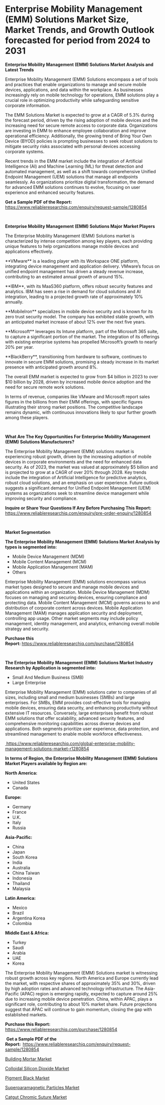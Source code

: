 <p><h1>Enterprise Mobility Management (EMM) Solutions Market Size, Market Trends, and Growth Outlook forecasted for period from 2024 to 2031</h1></p><p><strong>Enterprise Mobility Management (EMM) Solutions Market Analysis and Latest Trends</strong></p>
<p><p>Enterprise Mobility Management (EMM) Solutions encompass a set of tools and practices that enable organizations to manage and secure mobile devices, applications, and data within the workplace. As businesses increasingly rely on mobile technology for operations, EMM solutions play a crucial role in optimizing productivity while safeguarding sensitive corporate information.</p><p>The EMM Solutions Market is expected to grow at a CAGR of 5.3% during the forecast period, driven by the rising adoption of mobile devices and the increasing need for secure remote access to corporate data. Organizations are investing in EMM to enhance employee collaboration and improve operational efficiency. Additionally, the growing trend of Bring Your Own Device (BYOD) policies is prompting businesses to seek robust solutions to mitigate security risks associated with personal devices accessing corporate systems.</p><p>Recent trends in the EMM market include the integration of Artificial Intelligence (AI) and Machine Learning (ML) for threat detection and automated management, as well as a shift towards comprehensive Unified Endpoint Management (UEM) solutions that manage all endpoints seamlessly. As organizations prioritize digital transformation, the demand for advanced EMM solutions continues to evolve, focusing on user experience and enhanced security features.</p></p>
<p><strong>Get a Sample PDF of the Report:&nbsp;</strong> <a href="https://www.reliableresearchiq.com/enquiry/request-sample/1280854?utm_campaign=1144&utm_medium=2&utm_source=Github&utm_content=ia&utm_term=10122024&utm_id=enterprise-mobility-management-emm-solutions">https://www.reliableresearchiq.com/enquiry/request-sample/1280854</a></p>
<p>&nbsp;</p>
<p><strong>Enterprise Mobility Management (EMM) Solutions Major Market Players</strong></p>
<p><p>The Enterprise Mobility Management (EMM) Solutions market is characterized by intense competition among key players, each providing unique features to help organizations manage mobile devices and applications effectively. </p><p>**VMware** is a leading player with its Workspace ONE platform, integrating device management and application delivery. VMware’s focus on unified endpoint management has driven a steady revenue increase, contributing to an estimated annual growth of around 15%. </p><p>**IBM**, with its MaaS360 platform, offers robust security features and analytics. IBM has seen a rise in demand for cloud solutions and AI integration, leading to a projected growth rate of approximately 10% annually. </p><p>**MobileIron** specializes in mobile device security and is known for its zero trust security model. The company has exhibited stable growth, with an anticipated market increase of about 12% over the next five years.</p><p>**Microsoft** leverages its Intune platform, part of the Microsoft 365 suite, to capture a significant portion of the market. The integration of its offerings with existing enterprise systems has propelled Microsoft’s growth to nearly 20% per year.</p><p>**BlackBerry**, transitioning from hardware to software, continues to innovate in secure EMM solutions, promising a steady increase in its market presence with anticipated growth around 8%.</p><p>The overall EMM market is expected to grow from $4 billion in 2023 to over $10 billion by 2028, driven by increased mobile device adoption and the need for secure remote work solutions. </p><p>In terms of revenue, companies like VMware and Microsoft report sales figures in the billions from their EMM offerings, with specific figures illustrating their strong market positions. The competitive landscape remains dynamic, with continuous innovations likely to spur further growth among these players.</p></p>
<p>&nbsp;</p>
<p><strong>What Are The Key Opportunities For Enterprise Mobility Management (EMM) Solutions Manufacturers?</strong></p>
<p><p>The Enterprise Mobility Management (EMM) solutions market is experiencing robust growth, driven by the increasing adoption of mobile devices in corporate environments and the need for enhanced data security. As of 2023, the market was valued at approximately $5 billion and is projected to grow at a CAGR of over 20% through 2028. Key trends include the integration of Artificial Intelligence for predictive analytics, robust cloud solutions, and an emphasis on user experience. Future outlook suggests a significant demand for Unified Endpoint Management (UEM) systems as organizations seek to streamline device management while improving security and compliance.</p></p>
<p><strong>Inquire or Share Your Questions If Any Before Purchasing This Report:</strong> <a href="https://www.reliableresearchiq.com/enquiry/pre-order-enquiry/1280854?utm_campaign=1144&utm_medium=2&utm_source=Github&utm_content=ia&utm_term=10122024&utm_id=enterprise-mobility-management-emm-solutions">https://www.reliableresearchiq.com/enquiry/pre-order-enquiry/1280854</a></p>
<p>&nbsp;</p>
<p><strong>Market Segmentation</strong></p>
<p><strong>The Enterprise Mobility Management (EMM) Solutions Market Analysis by types is segmented into:</strong></p>
<p><ul><li>Mobile Device Management (MDM)</li><li>Mobile Content Management (MCM)</li><li>Mobile Application Management (MAM)</li><li>Others</li></ul></p>
<p><p>Enterprise Mobility Management (EMM) solutions encompass various market types designed to secure and manage mobile devices and applications within an organization. Mobile Device Management (MDM) focuses on managing and securing devices, ensuring compliance and protecting data. Mobile Content Management (MCM) governs access to and distribution of corporate content across devices. Mobile Application Management (MAM) manages application security and deployment, controlling app usage. Other market segments may include policy management, identity management, and analytics, enhancing overall mobile strategy and security.</p></p>
<p><strong>Purchase this Report:&nbsp;</strong><a href="https://www.reliableresearchiq.com/purchase/1280854?utm_campaign=1144&utm_medium=2&utm_source=Github&utm_content=ia&utm_term=10122024&utm_id=enterprise-mobility-management-emm-solutions">https://www.reliableresearchiq.com/purchase/1280854</a></p>
<p>&nbsp;</p>
<p><strong>The Enterprise Mobility Management (EMM) Solutions Market Industry Research by Application is segmented into:</strong></p>
<p><ul><li>Small And Medium Business (SMB)</li><li>Large Enterprise</li></ul></p>
<p><p>Enterprise Mobility Management (EMM) solutions cater to companies of all sizes, including small and medium businesses (SMBs) and large enterprises. For SMBs, EMM provides cost-effective tools for managing mobile devices, ensuring data security, and enhancing productivity without extensive IT resources. Conversely, large enterprises benefit from robust EMM solutions that offer scalability, advanced security features, and comprehensive monitoring capabilities across diverse devices and applications. Both segments prioritize user experience, data protection, and streamlined management to enable mobile workforce effectiveness.</p></p>
<p><a href="https://www.reliableresearchiq.com/global-enterprise-mobility-management-solutions-market-r1280854?utm_campaign=1144&utm_medium=2&utm_source=Github&utm_content=ia&utm_term=10122024&utm_id=enterprise-mobility-management-emm-solutions">&nbsp;https://www.reliableresearchiq.com/global-enterprise-mobility-management-solutions-market-r1280854</a></p>
<p><strong>In terms of Region, the Enterprise Mobility Management (EMM) Solutions Market Players available by Region are:</strong></p>
<p>
    <p> <strong> North America: </strong>
        <ul>
            <li>United States</li>
            <li>Canada</li>
        </ul>
        </p> 
    <p> <strong> Europe: </strong>
        <ul>
            <li>Germany</li>
            <li>France</li>
            <li>U.K.</li>
            <li>Italy</li>
            <li>Russia</li>
        </ul>
        </p> 
    <p> <strong> Asia-Pacific: </strong>
        <ul>
            <li>China</li>
            <li>Japan</li>
            <li>South Korea</li>
            <li>India</li>
            <li>Australia</li>
            <li>China Taiwan</li>
            <li>Indonesia</li>
            <li>Thailand</li>
            <li>Malaysia</li>
        </ul>
        </p> 
    <p> <strong> Latin America: </strong>
        <ul>
            <li>Mexico</li>
            <li>Brazil</li>
            <li>Argentina Korea</li>
            <li>Colombia</li>
        </ul>
        </p> 
    <p> <strong> Middle East & Africa: </strong>
        <ul>
            <li>Turkey</li>
            <li>Saudi</li>
            <li>Arabia</li>
            <li>UAE</li>
            <li>Korea</li>
        </ul>
    </p>
    </p>
<p><p>The Enterprise Mobility Management (EMM) Solutions market is witnessing robust growth across key regions. North America and Europe currently lead the market, with respective shares of approximately 35% and 30%, driven by high adoption rates and advanced technology infrastructure. The Asia-Pacific (APAC) region is emerging rapidly, expected to capture around 25% due to increasing mobile device penetration. China, within APAC, plays a significant role, contributing to about 10% market share. Future projections suggest that APAC will continue to gain momentum, closing the gap with established markets.</p></p>
<p><strong>Purchase this Report: </strong><a href="https://www.reliableresearchiq.com/purchase/1280854?utm_campaign=1144&utm_medium=2&utm_source=Github&utm_content=ia&utm_term=10122024&utm_id=enterprise-mobility-management-emm-solutions">https://www.reliableresearchiq.com/purchase/1280854</a></p>
<p>&nbsp;<strong>Get a Sample PDF of the Report:&nbsp;&nbsp;</strong><a href="https://www.reliableresearchiq.com/enquiry/request-sample/1280854?utm_campaign=1144&utm_medium=2&utm_source=Github&utm_content=ia&utm_term=10122024&utm_id=enterprise-mobility-management-emm-solutions">https://www.reliableresearchiq.com/enquiry/request-sample/1280854</a></p>
<p><strong></strong></p>
<p><p><a href="https://www.linkedin.com/pulse/building-mortar-market-size-status-forecast-2024-2031-ersatzist-rtb3c?utm_campaign=1144&utm_medium=2&utm_source=Github&utm_content=ia&utm_term=10122024&utm_id=enterprise-mobility-management-emm-solutions">Building Mortar Market</a></p><p><a href="https://www.linkedin.com/pulse/c-hannibex-sqmmf?utm_campaign=1144&utm_medium=2&utm_source=Github&utm_content=ia&utm_term=10122024&utm_id=enterprise-mobility-management-emm-solutions">Colloidal Silicon Dioxide Market</a></p><p><a href="https://www.linkedin.com/pulse/broad-overview-pigment-black-market-size-industry-growth-projections-94kwc?utm_campaign=1144&utm_medium=2&utm_source=Github&utm_content=ia&utm_term=10122024&utm_id=enterprise-mobility-management-emm-solutions">Pigment Black Market</a></p><p><a href="https://www.linkedin.com/pulse/exploring-growth-opportunities-superparamagnetic-particles-wy0uc?utm_campaign=1144&utm_medium=2&utm_source=Github&utm_content=ia&utm_term=10122024&utm_id=enterprise-mobility-management-emm-solutions">Superparamagnetic Particles Market</a></p><p><a href="https://www.linkedin.com/pulse/c-hannibex-sqmmf?utm_campaign=1144&utm_medium=2&utm_source=Github&utm_content=ia&utm_term=10122024&utm_id=enterprise-mobility-management-emm-solutions">Catgut Chromic Suture Market</a></p></p>